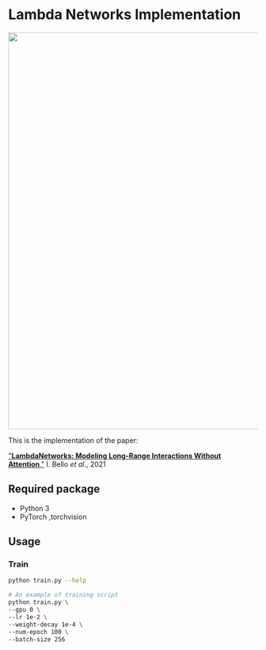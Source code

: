 # Lambda Networks Implementation

<p align="center">
  <img src="https://neurohive.io/wp-content/uploads/2021/01/rsz_lambd.png" width="800">
</p>



This is the implementation of the paper: 

 ["**LambdaNetworks: Modeling Long-Range Interactions Without Attention**,"](https://arxiv.org/abs/2102.08602) I. Bello *et al*., 2021 <br>



## Required package ###
  - Python 3
  - PyTorch ,torchvision

## Usage

###  Train

```bash
python train.py --help

# An example of training script
python train.py \
--gpu 0 \
--lr 1e-2 \
--weight-decay 1e-4 \
--num-epoch 100 \
--batch-size 256
```
